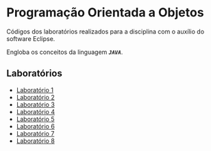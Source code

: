 # Programação Orientada a Objetos

Códigos dos laboratórios realizados para a disciplina com o auxílio do software Eclipse.

Engloba os conceitos da linguagem ***```JAVA```***.

## Laboratórios
* [Laboratório 1](/POO/Aula03-Laboratorio1.pdf)
* [Laboratório 2](/POO/Aula04-Laboratorio2.pdf)
* [Laboratório 3](/POO/Aula05-Laboratorio3.pdf)
* [Laboratório 4](/POO/Aula06-Laboratorio4.pdf)
* [Laboratório 5](/POO/Aula07-Laboratorio5.pdf)
* [Laboratório 6](/POO/Aula08-Laboratorio6.pdf)
* [Laboratório 7](/POO/Aula09-Laboratorio7.pdf)
* [Laboratório 8](/POO/Aula10-Laboratorio8.pdf)